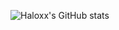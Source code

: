 ![Haloxx's GitHub stats](https://github-readme-stats.vercel.app/api?username=xvhHaloxx&show_icons=true&theme=nord)
